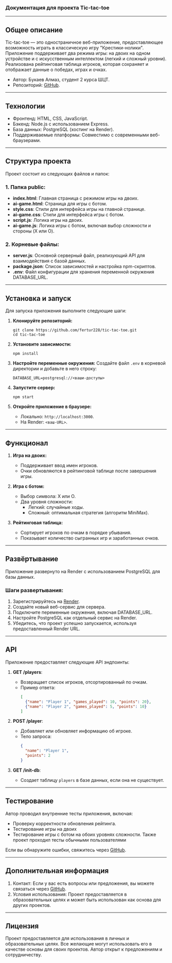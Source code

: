 ### Документация для проекта Tic-tac-toe

---

## Общее описание
Tic-tac-toe — это одностраничное веб-приложение, предоставляющее возможность играть в классическую игру "Крестики-нолики". Приложение поддерживает два режима игры: на двоих на одном устройстве и с искусственным интеллектом (легкий и сложный уровни). Реализована рейтинговая таблица игроков, которая сохраняет и отображает данные о победах, играх и очках.

- Автор: Букаев Алмаз, студент 2 курса ШЦТ.
- Репозиторий: [GitHub](https://github.com/fertur228/tic-tac-toe/tree/master).

---

## Технологии
- Фронтенд: HTML, CSS, JavaScript.
- Бэкенд: Node.js с использованием Express.
- База данных: PostgreSQL (хостинг на Render).
- Поддерживаемые платформы: Совместимо с современными веб-браузерами.

---

## Структура проекта
Проект состоит из следующих файлов и папок:

### 1. Папка public:
- **index.html**: Главная страница с режимом игры на двоих.
- **ai-game.html**: Страница для игры с ботом.
- **style.css**: Стили для интерфейса игры на главной странице.
- **ai-game.css**: Стили для интерфейса игры с ботом.
- **script.js**: Логика игры на двоих.
- **ai-game.js**: Логика игры с ботом, включая выбор сложности и стороны (X или O).

### 2. Корневые файлы:
- **server.js**: Основной серверный файл, реализующий API для взаимодействия с базой данных.
- **package.json**: Список зависимостей и настройка npm-скриптов.
- **.env**: Файл конфигурации для хранения переменной окружения DATABASE_URL.

---

## Установка и запуск
Для запуска приложения выполните следующие шаги:

1. **Клонируйте репозиторий:**
   ```
   git clone https://github.com/fertur228/tic-tac-toe.git
   cd tic-tac-toe
   ```

2. **Установите зависимости:**
   ```
   npm install
   ```

3. **Настройте переменные окружения:**
   Создайте файл `.env` в корневой директории и добавьте в него строку:
   ```
   DATABASE_URL=postgresql://<ваши-доступы>
   ```

4. **Запустите сервер:**
   ```
   npm start
   ```

5. **Откройте приложение в браузере:**
   - Локально: `http://localhost:3000`.
   - На Render: `<ваш-URL>`.

---

## Функционал
1. **Игра на двоих:**
   - Поддерживает ввод имен игроков.
   - Очки обновляются в рейтинговой таблице после завершения игры.

2. **Игра с ботом:**
   - Выбор символа: X или O.
   - Два уровня сложности:
     - Легкий: случайные ходы.
     - Сложный: оптимальная стратегия (алгоритм MiniMax).

3. **Рейтинговая таблица:**
   - Сортирует игроков по очкам в порядке убывания.
   - Показывает количество сыгранных игр и заработанных очков.

---

## Развёртывание
Приложение развернуто на Render с использованием PostgreSQL для базы данных.

### Шаги развертывания:
1. Зарегистрируйтесь на [Render](https://render.com).
2. Создайте новый веб-сервис для сервера.
3. Подключите переменные окружения, включая DATABASE_URL.
4. Настройте PostgreSQL как отдельный сервис на Render.
5. Убедитесь, что проект успешно запускается, используя предоставленный Render URL.

---

## API
Приложение предоставляет следующие API эндпоинты:

1. **GET /players**:
   - Возвращает список игроков, отсортированный по очкам.
   - Пример ответа:
     ```json
     [
       {"name": "Player 1", "games_played": 10, "points": 20},
       {"name": "Player 2", "games_played": 5, "points": 10}
     ]
     ```

2. **POST /player**:
   - Добавляет или обновляет информацию об игроке.
   - Тело запроса:
     ```json
     {
       "name": "Player 1",
       "points": 2
     }
     ```

3. **GET /init-db**:
   - Создает таблицу `players` в базе данных, если она не существует.

---

## Тестирование
Автор проводил внутренние тесты приложения, включая:
- Проверку корректности обновления рейтинга.
- Тестирование игры на двоих
- Тестирование игры с ботом на обоих уровнях сложности.
Также проект проходил тесты обычными пользователями

Если вы обнаружите ошибки, свяжитесь через [GitHub](https://github.com/fertur228).

---

## Дополнительная информация
1. Контакт: Если у вас есть вопросы или предложения, вы можете связаться через [GitHub](https://github.com/fertur228).
2. Условия использования: Проект предоставляется в образовательных целях и может быть использован как основа для других проектов.

---

## Лицензия
Проект предоставляется для использования в личных и образовательных целях. Все желающие могут использовать его в качестве основы для своих проектов. Автор открыт к предложениям и сотрудничеству.

